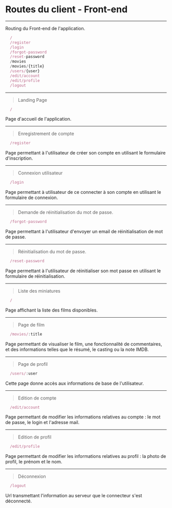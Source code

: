 # Routes du client - Front-end
---

Routing du Front-end de l'application.

```js
  /
  /register
  /login
  /forgot-password
  /reset-password
  /movies
  /movies/{title}
  /users/{user}
  /edit/account
  /edit/profile
  /logout
```

---

> Landing Page

```js
  /
```

Page d'accueil de l'application.

---

> Enregistrement de compte

```js
  /register
```

Page permettant à l'utilisateur de créer son compte en utilisant le formulaire d'inscription.

---

> Connexion utilisateur

```js
  /login
```

Page permettant à utilisateur de ce connecter à son compte en utilisant le formulaire de connexion.

---

> Demande de réinitialisation du mot de passe.

```js
  /forgot-password
```

Page permettant à l'utilisateur d'envoyer un email de réinitialisation de mot de passe.

---

> Réinitialisation du mot de passe.

```js
  /reset-password
```

Page permettant à l'utilisateur de réinitialiser son mot passe en utilisant le formulaire de réinitialisation.

---

> Liste des miniatures

```js
  /
```

Page affichant la liste des films disponibles.

---

> Page de film

```js
  /movies/:title
```

Page permettant de visualiser le film, une fonctionnalité de commentaires, et des informations telles que le résumé, le casting ou la note IMDB.

---

> Page de profil

```js
  /users/:user
```

Cette page donne accès aux informations de base de l'utilisateur.

---

> Edition de compte

```js
  /edit/account
```

Page permettant de modifier les informations relatives au compte : le mot de passe, le login et l'adresse mail.

---

> Edition de profil

```js
  /edit/profile
```

Page permettant de modifier les informations relatives au profil : la photo de profil, le prénom et le nom.

---

> Déconnexion

```js
  /logout
```

Url transmettant l'information au serveur que le connecteur s'est déconnecté.
